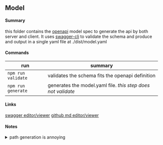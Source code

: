 ## Model

#### Summary

this folder contains the
[openapi](https://swagger.io/docs/specification/about/)
model spec to generate the api by both server and client. It uses
[swagger-cli](https://www.npmjs.com/package/swagger-cli)
to validate the schema and produce and output in a single
yaml file at ./dist/model.yaml

#### Commands

| run           | summary     |
| ------------- |-------------|
| `npm run validate` | validates the schema fits the openapi definition |
| `npm run generate` | generates the model.yaml file.  *this step does not validate*      |

#### Links
[swagger editor/viewer](https://editor.swagger.io/)
[github md editor/viewer](https://jbt.github.io/markdown-editor/)

#### Notes
<details>
  <summary>path generation is annoying</summary>
  <p>
    path generation is kindof messy and spread across
    multiple files, where openapi.yaml needs to reference
    the available parameters, and the definition in
    the file under ./paths/ must define the parameters.
    Becuase `$ref` does not allow merging of definitions,
    all operations with the same path and different http
    verbs must be under the same object, so we end up with
    `UpdateDeleteTransaction` as an object because they are
    `put` and `delete` under `transaction/{id}`
  </p> 
</details>
